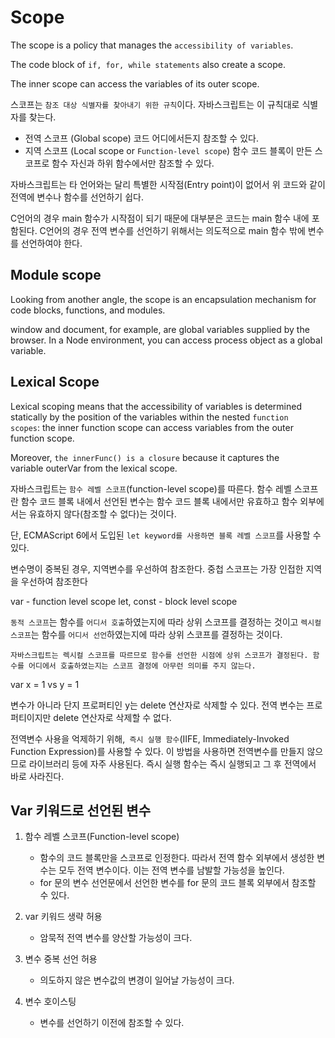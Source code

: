 # Scope

The scope is a policy that manages the `accessibility of variables`.

The code block of `if, for, while statements` also create a scope.

The inner scope can access the variables of its outer scope.

스코프는 `참조 대상 식별자를 찾아내기 위한 규칙`이다. 자바스크립트는 이 규칙대로 식별자를 찾는다.

- 전역 스코프 (Global scope)
  코드 어디에서든지 참조할 수 있다.
- 지역 스코프 (Local scope or `Function-level scope`)
  함수 코드 블록이 만든 스코프로 함수 자신과 하위 함수에서만 참조할 수 있다.

자바스크립트는 타 언어와는 달리 특별한 시작점(Entry point)이 없어서 위 코드와 같이 전역에 변수나 함수를 선언하기 쉽다.

C언어의 경우 main 함수가 시작점이 되기 때문에 대부분은 코드는 main 함수 내에 포함된다. C언어의 경우 전역 변수를 선언하기 위해서는 의도적으로 main 함수 밖에 변수를 선언하여야 한다.

## Module scope

Looking from another angle, the scope is an encapsulation mechanism for code blocks, functions, and modules.

window and document, for example, are global variables supplied by the browser. In a Node environment, you can access process object as a global variable.

## Lexical Scope

Lexical scoping means that the accessibility of variables is determined statically by the position of the variables within the nested `function scopes`: the inner function scope can access variables from the outer function scope.

Moreover, `the innerFunc() is a closure` because it captures the variable outerVar from the lexical scope.

자바스크립트는 `함수 레벨 스코프`(function-level scope)를 따른다. 함수 레벨 스코프란 함수 코드 블록 내에서 선언된 변수는 함수 코드 블록 내에서만 유효하고 함수 외부에서는 유효하지 않다(참조할 수 없다)는 것이다.

단, ECMAScript 6에서 도입된 `let keyword를 사용하면 블록 레벨 스코프`를 사용할 수 있다.

변수명이 중복된 경우, 지역변수를 우선하여 참조한다.
중첩 스코프는 가장 인접한 지역을 우선하여 참조한다

var - function level scope
let, const - block level scope

`동적 스코프`는 함수를 `어디서 호출`하였는지에 따라 상위 스코프를 결정하는 것이고
`렉시컬 스코프`는 함수를 `어디서 선언`하였는지에 따라 상위 스코프를 결정하는 것이다.

`자바스크립트는 렉시컬 스코프를 따르므로 함수를 선언한 시점에 상위 스코프가 결정된다. 함수를 어디에서 호출하였는지는 스코프 결정에 아무런 의미를 주지 않는다.`

var x = 1 vs y = 1

변수가 아니라 단지 프로퍼티인 y는 delete 연산자로 삭제할 수 있다. 전역 변수는 프로퍼티이지만 delete 연산자로 삭제할 수 없다.

전역변수 사용을 억제하기 위해,` 즉시 실행 함수`(IIFE, Immediately-Invoked Function Expression)를 사용할 수 있다. 이 방법을 사용하면 전역변수를 만들지 않으므로 라이브러리 등에 자주 사용된다. 즉시 실행 함수는 즉시 실행되고 그 후 전역에서 바로 사라진다.

## Var 키워드로 선언된 변수

1. 함수 레벨 스코프(Function-level scope)

   - 함수의 코드 블록만을 스코프로 인정한다. 따라서 전역 함수 외부에서 생성한 변수는 모두 전역 변수이다. 이는 전역 변수를 남발할 가능성을 높인다.
   - for 문의 변수 선언문에서 선언한 변수를 for 문의 코드 블록 외부에서 참조할 수 있다.

2. var 키워드 생략 허용

   - 암묵적 전역 변수를 양산할 가능성이 크다.

3. 변수 중복 선언 허용

   - 의도하지 않은 변수값의 변경이 일어날 가능성이 크다.

4. 변수 호이스팅
   - 변수를 선언하기 이전에 참조할 수 있다.
